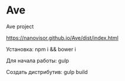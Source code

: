 # Ave
Ave project

https://nanovisor.github.io/Ave/dist/index.html

Установка:
npm i && bower i

Для начала работы:
gulp

Создать дистрибутив:
gulp build
